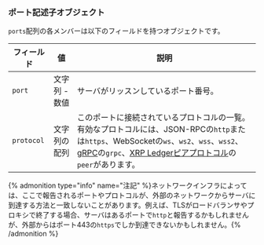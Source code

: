 ### ポート記述子オブジェクト
<!-- このネストされたオブジェクトの定義は、server_stateとserver_infoで共通です。 -->

`ports`配列の各メンバーは以下のフィールドを持つオブジェクトです。

| フィールド   | 値          | 説明         |
|------------|-------------|-------------|
| `port`     | 文字列 - 数値 | サーバがリッスンしているポート番号。 |
| `protocol` | 文字列の配列  | このポートに接続されているプロトコルの一覧。有効なプロトコルには、JSON-RPCの`http`または`https`、WebSocketの`ws`、`ws2`、`wss`、`wss2`、[gRPC](../infrastructure/configuration/configure-grpc.md)の`grpc`、[XRP Ledgerピアプロトコル](../concepts/networks-and-servers/peer-protocol.md)の`peer`があります。 |

{% admonition type="info" name="注記" %}ネットワークインフラによっては、ここで報告されるポートやプロトコルが、外部のネットワークからサーバに到達する方法と一致しないことがあります。例えば、TLSがロードバランサやプロキシで終了する場合、サーバはあるポートで`http`と報告するかもしれませんが、外部からはポート443の`https`でしか到達できないかもしれません。{% /admonition %}
